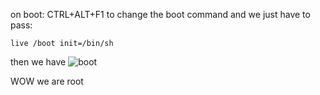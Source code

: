 
on boot:
CTRL+ALT+F1 to change the boot command
and we just have to pass:
```
live /boot init=/bin/sh
```

then we have
![boot](assets/Screenshot_2021-01-15_at_13.03.16.png)

WOW we are root